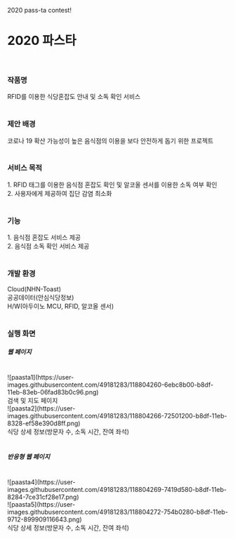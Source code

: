 2020 pass-ta contest!

<h1>2020 파스타</h1></br>

<h3>작품명</h3>
RFID를 이용한 식당혼잡도 안내 및 소독 확인 서비스</br></br>

<h3>제안 배경</h3> 
코로나 19 확산 가능성이 높은 음식점의 이용을 보다 안전하게 돕기 위한 프로젝트 </br></br>

<h3>서비스 목적</h3>
1. RFID 태그를 이용한 음식점 혼잡도 확인 및 알코올 센서를 이용한 소독 여부 확인</br>
2. 사용자에게 제공하여 집단 감염 최소화</br></br>

<h3>기능</h3>
1. 음식점 혼잡도 서비스 제공</br>
2. 음식점 소독 확인 서비스 제공</br></br>

<h3>개발 환경</h3>
Cloud(NHN-Toast)</br>
공공데이터(안심식당정보)</br>
H/W(아두이노 MCU, RFID, 알코올 센서)</br></br>


<h3>실행 화면</h3>
<h5>웹 페이지</h5></br>
![paasta1](https://user-images.githubusercontent.com/49181283/118804260-6ebc8b00-b8df-11eb-83eb-06fad83b0c96.png)</br>
검색 및 지도 페이지</br>
![paasta2](https://user-images.githubusercontent.com/49181283/118804266-72501200-b8df-11eb-8328-ef58e390d8ff.png)</br>
식당 상세 정보(방문자 수, 소독 시간, 잔여 좌석)</br></br>

<h5>반응형 웹 페이지</h5></br>
![paasta4](https://user-images.githubusercontent.com/49181283/118804269-7419d580-b8df-11eb-8284-7ce31cf28e17.png)</br>
![paasta5](https://user-images.githubusercontent.com/49181283/118804272-754b0280-b8df-11eb-9712-899909116643.png)</br>
식당 상세 정보(방문자 수, 소독 시간, 잔여 좌석)</br></br>
